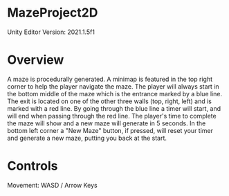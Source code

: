 # MazeProject2D

Unity Editor Version: 2021.1.5f1
 
# Overview

A maze is procedurally generated. A minimap is featured in the top right corner to help the player navigate the maze. The player will always start in the bottom middle of the maze which is the entrance marked by a blue line. The exit is located on one of the other three walls (top, right, left) and is marked with a red line. By going through the blue line a timer will start, and will end when passing through the red line. The player's time to complete the maze will show and a new maze will generate in 5 seconds. In the bottom left corner a "New Maze" button, if pressed, will reset your timer and generate a new maze, putting you back at the start. 


# Controls

Movement: WASD / Arrow Keys
